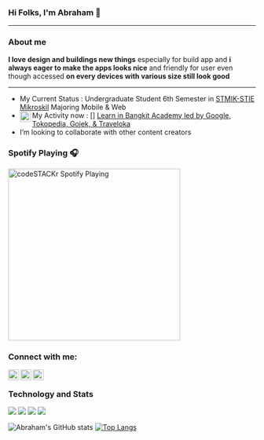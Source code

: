 ### Hi Folks, I'm Abraham 👋
---
### About me 

**I love design and buildings new things** especially for build app and **i always eager to make the apps looks nice** and friendly for user even though accessed **on every devices with various size still look good**

---
-  My Current Status : Undergraduate Student 6th Semester in [STMIK-STIE Mikroskil](https://www.mikroskil.ac.id/) Majoring Mobile & Web
- My Activity now : [<img align="left" alt="bangk!t" width="22px" src="https://lh3.googleusercontent.com/proxy/WMyxL_2JxubRXAK0vo_68lWw-DLCFeqyaMZAXhY4jxbrl0HIWH5yss-XyRdGY-nyi1uRn9RigNWMSyXbeFepTMT4W_LKENkVPQpZQojujcfth4kYtFlIS5iVQcT3m-sNAIQqJ7JLwSlkfTtwKTeHAlsOTpPBy0_u_Jx4tE0LmOtUOta8_AXzYFJK3UTQx04g4UIonopyYrmEjSHueB3uFuR-7Nf1uWnj-4cUQ7k" />]
[Learn in Bangkit Academy led by Google, Tokopedia, Gojek, & Traveloka](https://www.linkedin.com/company/bangkit-academy-led-by-google-tokopedia-gojek-traveloka/mycompany/)
- I’m looking to collaborate with other content creators

### Spotify Playing 🎧

[<img src="https://now-playing-codestackr.vercel.app/api/spotify-playing" alt="codeSTACKr Spotify Playing" width="350" />](https://open.spotify.com/user/21cx7rbxla2qhszvd4e3ylely)


### Connect with me:

[<img align="left" alt="abraham | Facebook" width="22px" src="https://cdn.jsdelivr.net/npm/simple-icons@v3/icons/facebook.svg" />][facebook]
[<img align="left" alt="abraham | LinkedIn" width="22px" src="https://cdn.jsdelivr.net/npm/simple-icons@v3/icons/linkedin.svg" />][linkedin]
[<img align="left" alt="abraham | Instagram" width="22px" src="https://cdn.jsdelivr.net/npm/simple-icons@v3/icons/instagram.svg" />][instagram]

<br />

### Technology and Stats

![](https://img.shields.io/badge/Library-Bootstrap-informational?style=flat&logo=bootstrap&logoColor=white&color=8011F9)
![](https://img.shields.io/badge/Code-JavaScript-informational?style=flat&logo=javascript&logoColor=white&color=F7DF1E)
![](https://img.shields.io/badge/Library-React-informational?style=flat&logo=react&logoColor=white&color=61DAFB)
![](https://img.shields.io/badge/Version%20Control%20System-Git-informational?style=flat&logo=git&logoColor=white&color=F05133)
<br />

![Abraham's GitHub stats](https://github-readme-stats.vercel.app/api?username=isekaiweb&count_private=true)
[![Top Langs](https://github-readme-stats.vercel.app/api/top-langs/?username=isekaiweb&layout=compact&count_private=true)](https://github.com/isekaiweb/github-readme-stats)


[facebook]:https://web.facebook.com/bulyanzebua
[linkedin]:https://www.linkedin.com/in/abraham-bulyan-zebua-110ab2140
[instagram]:https://www.instagram.com/abrahambulyan